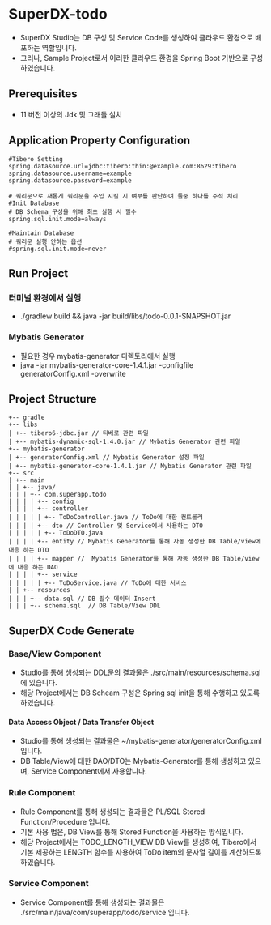 # SuperDX-todo

- SuperDX Studio는 DB 구성 및 Service Code를 생성하여 클라우드 환경으로 배포하는 역할입니다.
- 그러나, Sample Project로서 이러한 클라우드 환경을 Spring Boot 기반으로 구성하였습니다.

## Prerequisites
- 11 버전 이상의 Jdk 및 그래들 설치

## Application Property Configuration
```properties
#Tibero Setting
spring.datasource.url=jdbc:tibero:thin:@example.com:8629:tibero
spring.datasource.username=example
spring.datasource.password=example

# 쿼리문으로 새롭게 쿼리문을 주입 시킬 지 여부를 판단하여 둘중 하나를 주석 처리
#Init Database
# DB Schema 구성을 위해 최초 실행 시 필수
spring.sql.init.mode=always

#Maintain Database
# 쿼리문 실행 안하는 옵션
#spring.sql.init.mode=never
```

## Run Project
### 터미널 환경에서 실행
- ./gradlew build && java -jar build/libs/todo-0.0.1-SNAPSHOT.jar
### Mybatis Generator
- 필요한 경우 mybatis-generator 디렉토리에서 실행
- java -jar mybatis-generator-core-1.4.1.jar -configfile generatorConfig.xml -overwrite

## Project Structure
```
+-- gradle
+-- libs
| +-- tibero6-jdbc.jar // 티베로 관련 파일
| +-- mybatis-dynamic-sql-1.4.0.jar // Mybatis Generator 관련 파일
+-- mybatis-generator
| +-- generatorConfig.xml // Mybatis Generator 설정 파일
| +-- mybatis-generator-core-1.4.1.jar // Mybatis Generator 관련 파일
+-- src
| +-- main
| | +-- java/
| | | +-- com.superapp.todo
| | | | +-- config
| | | | +-- controller
| | | | | +-- ToDoController.java // ToDo에 대한 컨트롤러
| | | | +-- dto // Controller 및 Service에서 사용하는 DTO
| | | | | +-- ToDoDTO.java 
| | | | +-- entity // Mybatis Generator를 통해 자동 생성한 DB Table/view에 대응 하는 DTO
| | | | +-- mapper //  Mybatis Generator를 통해 자동 생성한 DB Table/view에 대응 하는 DAO
| | | | +-- service
| | | | | +-- ToDoService.java // ToDo에 대한 서비스
| | +-- resources
| | | +-- data.sql // DB 필수 데이터 Insert
| | | +-- schema.sql  // DB Table/View DDL
```
## SuperDX Code Generate
### Base/View Component
- Studio를 통해 생성되는 DDL문의 결과물은 ./src/main/resources/schema.sql에 있습니다.
- 해당 Project에서는 DB Scheam 구성은 Spring sql init을 통해 수행하고 있도록 하였습니다.

#### Data Access Object / Data Transfer Object
- Studio를 통해 생성되는 결과물은 ~/mybatis-generator/generatorConfig.xml 입니다.
- DB Table/View에 대한 DAO/DTO는 Mybatis-Generator를 통해 생성하고 있으며, Service Component에서 사용합니다.

### Rule Component
- Rule Component를 통해 생성되는 결과물은 PL/SQL Stored Function/Procedure 입니다.
- 기본 사용 법은, DB View를 통해 Stored Function을 사용하는 방식입니다.
- 해당 Project에서는 TODO_LENGTH_VIEW DB View를 생성하여, Tibero에서 기본 제공하는 LENGTH 함수를 사용하여 ToDo item의 문자열 길이를 계산하도록 하였습니다.

### Service Component
- Service Component를 통해 생성되는 결과물은 ./src/main/java/com/superapp/todo/service 입니다.
